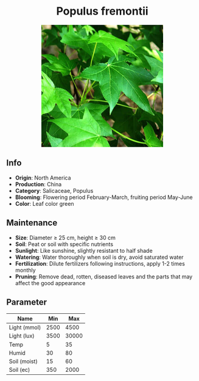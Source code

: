 <h1 align='center'>Populus fremontii</h1>
<p align="center">
    <img 
        align='center'
        width='320'
        src="../images/populus fremontii.png" 
        alt='Populus fremontii' />
</p>

## Info

 - **Origin**: North America
 - **Production**: China
 - **Category**: Salicaceae, Populus
 - **Blooming**: Flowering period February-March, fruiting period May-June
 - **Color**: Leaf color green

## Maintenance

 - **Size**: Diameter ≥ 25 cm, height ≥ 30 cm
 - **Soil**: Peat or soil with specific nutrients
 - **Sunlight**: Like sunshine, slightly resistant to half shade
 - **Watering**: Water thoroughly when soil is dry, avoid saturated water
 - **Fertilization**: Dilute fertilizers following instructions, apply 1-2 times monthly
 - **Pruning**: Remove dead, rotten, diseased leaves and the parts that may affect the good appearance

## Parameter

| Name         | Min  | Max   |
|--------------|------|-------|
| Light (mmol) | 2500 | 4500  |
| Light (lux)  | 3500 | 30000 |
| Temp         | 5    | 35    |
| Humid        | 30   | 80    |
| Soil (moist) | 15   | 60    |
| Soil (ec)    | 350  | 2000  |